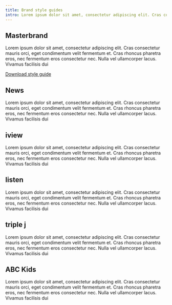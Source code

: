 ```yaml
---
title: Brand style guides
intro: Lorem ipsum dolor sit amet, consectetur adipiscing elit. Cras consectetur mauris orci, eget condimentum
---
```


## Masterbrand

Lorem ipsum dolor sit amet, consectetur adipiscing elit. Cras consectetur mauris orci, eget condimentum velit fermentum et. Cras rhoncus pharetra eros, nec fermentum eros consectetur nec. Nulla vel ullamcorper lacus. Vivamus facilisis dui

<a class="button" href="/resources">Download style guide</a>

## News

Lorem ipsum dolor sit amet, consectetur adipiscing elit. Cras consectetur mauris orci, eget condimentum velit fermentum et. Cras rhoncus pharetra eros, nec fermentum eros consectetur nec. Nulla vel ullamcorper lacus. Vivamus facilisis dui

## iview

Lorem ipsum dolor sit amet, consectetur adipiscing elit. Cras consectetur mauris orci, eget condimentum velit fermentum et. Cras rhoncus pharetra eros, nec fermentum eros consectetur nec. Nulla vel ullamcorper lacus. Vivamus facilisis dui

## listen

Lorem ipsum dolor sit amet, consectetur adipiscing elit. Cras consectetur mauris orci, eget condimentum velit fermentum et. Cras rhoncus pharetra eros, nec fermentum eros consectetur nec. Nulla vel ullamcorper lacus. Vivamus facilisis dui

## triple j

Lorem ipsum dolor sit amet, consectetur adipiscing elit. Cras consectetur mauris orci, eget condimentum velit fermentum et. Cras rhoncus pharetra eros, nec fermentum eros consectetur nec. Nulla vel ullamcorper lacus. Vivamus facilisis dui

## ABC Kids

Lorem ipsum dolor sit amet, consectetur adipiscing elit. Cras consectetur mauris orci, eget condimentum velit fermentum et. Cras rhoncus pharetra eros, nec fermentum eros consectetur nec. Nulla vel ullamcorper lacus. Vivamus facilisis dui